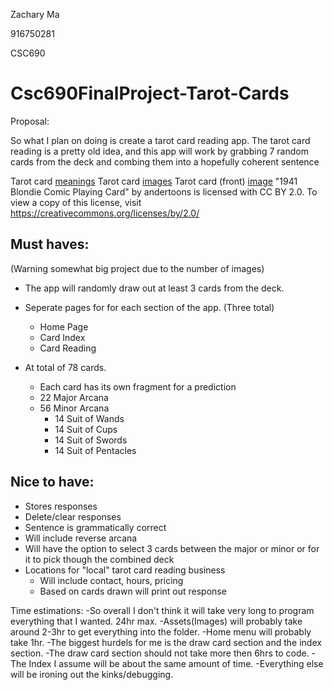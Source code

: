 Zachary Ma

916750281

CSC690

# Csc690FinalProject-Tarot-Cards

Proposal:

So what I plan on doing is create a tarot card reading app. The tarot card reading is a pretty old idea, and this app will work by grabbing 7 random cards from the deck and combing them into a hopefully coherent sentence

Tarot card [meanings](https://labyrinthos.co/blogs/tarot-card-meanings-list)
Tarot card [images](https://www.bennionkearny.com/free-tarot-cards/)
Tarot card (front) [image](https://search.creativecommons.org/photos/5340bb84-96f6-432e-81fa-2225aa8e6d69)
"1941 Blondie Comic Playing Card" by andertoons is licensed with CC BY 2.0. To view a copy of this license, visit https://creativecommons.org/licenses/by/2.0/

## Must haves:
(Warning somewhat big project due to the number of images)
- The app will randomly draw out at least 3 cards from the deck.

- Seperate pages for for each section of the app. (Three total)
	- Home Page
	- Card Index
	- Card Reading

- At total of 78 cards. 
	- Each card has its own fragment for a prediction
	- 22 Major Arcana
	- 56 Minor Arcana
		- 14 Suit of Wands
		- 14 Suit of Cups
		- 14 Suit of Swords
		- 14 Suit of Pentacles 

## Nice to have:
- Stores responses
- Delete/clear responses
- Sentence is grammatically correct
- Will include reverse arcana
- Will have the option to select 3 cards between the major or minor or for it to pick though the combined deck
- Locations for "local" tarot card reading business
	- Will include contact, hours, pricing
	- Based on cards drawn will print out response

Time estimations:
-So overall I don't think it will take very long to program everything that I wanted. 24hr max.
-Assets(Images) will probably take around 2-3hr to get everything into the folder.
-Home menu will probably take 1hr. 
-The biggest hurdels for me is the draw card section and the index section.
	-The draw card section should not take more then 6hrs to code. 
	-The Index I assume will be about the same amount of time.
-Everything else will be ironing out the kinks/debugging.
